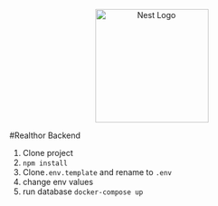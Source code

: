 <p align="center">
  <a href="http://nestjs.com/" target="blank"><img src="https://nestjs.com/img/logo-small.svg" width="200" alt="Nest Logo" /></a>
</p>

#Realthor Backend

1. Clone project
2. ```npm install```
3. Clone```.env.template``` and rename to ```.env``` 
4. change env values
5. run database
```docker-compose up ```

